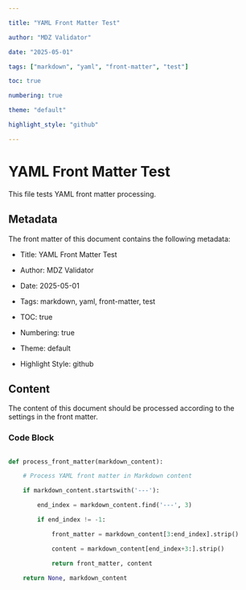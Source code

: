 ---
title: "YAML Front Matter Test"
author: "MDZ Validator"
date: "2025-05-01"
tags: ["markdown", "yaml", "front-matter", "test"]
toc: true
numbering: true
theme: "default"
highlight_style: "github"
---

# YAML Front Matter Test

This file tests YAML front matter processing.

## Metadata

The front matter of this document contains the following metadata:

- Title: YAML Front Matter Test
- Author: MDZ Validator
- Date: 2025-05-01
- Tags: markdown, yaml, front-matter, test
- TOC: true
- Numbering: true
- Theme: default
- Highlight Style: github

## Content

The content of this document should be processed according to the settings in the front matter.

### Code Block

```python
def process_front_matter(markdown_content):
    # Process YAML front matter in Markdown content
    if markdown_content.startswith('---'):
        end_index = markdown_content.find('---', 3)
        if end_index != -1:
            front_matter = markdown_content[3:end_index].strip()
            content = markdown_content[end_index+3:].strip()
            return front_matter, content
    return None, markdown_content
```

